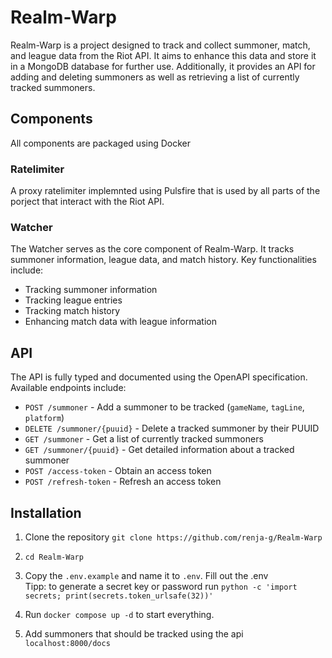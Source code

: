 # Realm-Warp
Realm-Warp is a project designed to track and collect summoner, match, and league data from the Riot API. It aims to enhance this data and store it in a MongoDB database for further use. Additionally, it provides an API for adding and deleting summoners as well as retrieving a list of currently tracked summoners.

## Components
All components are packaged using Docker


### Ratelimiter
A proxy ratelimiter implemnted using Pulsfire that is used by all parts of the porject that interact with the Riot API.

### Watcher
The Watcher serves as the core component of Realm-Warp. It tracks summoner information, league data, and match history. Key functionalities include:
- Tracking summoner information
- Tracking league entries
- Tracking match history
- Enhancing match data with league information

## API
The API is fully typed and documented using the OpenAPI specification. Available endpoints include:
- `POST /summoner` - Add a summoner to be tracked (`gameName`, `tagLine`, `platform`)
- `DELETE /summoner/{puuid}` - Delete a tracked summoner by their PUUID
- `GET /summoner` - Get a list of currently tracked summoners
- `GET /summoner/{puuid}` - Get detailed information about a tracked summoner
- `POST /access-token` - Obtain an access token
- `POST /refresh-token` - Refresh an access token


## Installation
1. Clone the repository `git clone https://github.com/renja-g/Realm-Warp`

2. `cd Realm-Warp`

3. Copy the `.env.example` and name it to `.env`. Fill out the .env
   <br>Tipp: to generate a secret key or password run `python -c 'import secrets; print(secrets.token_urlsafe(32))'`

4. Run `docker compose up -d` to start everything.

6. Add summoners that should be tracked using the api `localhost:8000/docs`
